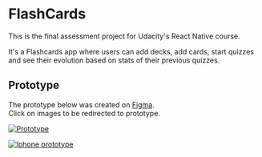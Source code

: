 # FlashCards  
This is the final assessment project for Udacity's React Native course.

It's a Flashcards app where users can add decks, add cards, start quizzes and see their evolution based on stats of their previous quizzes.

## Prototype  
The prototype below was created on [Figma](https://www.figma.com/).  
Click on images to be redirected to prototype.

[![Prototype](http://i.imgur.com/M2ErV6c.png)](https://www.figma.com/file/KCrXYmm82SSXEas1IhGVipuB?embed_host=share&node-id=0%3A1&viewer=1)

[![Iphone prototype](http://i.imgur.com/dbIRpWe.png)](https://www.figma.com/proto/KCrXYmm82SSXEas1IhGVipuB/FlashCards?node-id=0%3A1&scaling=scale-down)   